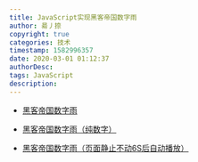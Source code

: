 ```yaml
---
title: JavaScript实现黑客帝国数字雨
author: 昜丿捺
copyright: true
categories: 技术
timestamp: 1582996357
date: 2020-03-01 01:12:37
authorDesc:
tags: JavaScript
description:
---
```

- [黑客帝国数字雨](/asset/hkdg.html)

- [黑客帝国数字雨（纯数字）](/asset/hkdgNumbers.html)

- [黑客帝国数字雨（页面静止不动6S后自动播放）](/asset/hkdgWait6S.html)